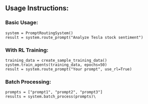 ## Usage Instructions:

### Basic Usage:
```
system = PromptRoutingSystem()
result = system.route_prompt("Analyze Tesla stock sentiment")
```

### With RL Training:
```
training_data = create_sample_training_data()
system.train_agents(training_data, epochs=50)
result = system.route_prompt("Your prompt", use_rl=True)
```

### Batch Processing:
```
prompts = ["prompt1", "prompt2", "prompt3"]
results = system.batch_process(prompts)\
```
